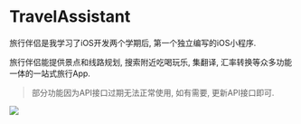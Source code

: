 # TravelAssistant

旅行伴侣是我学习了iOS开发两个学期后, 第一个独立编写的iOS小程序.

旅行伴侣能提供景点和线路规划, 搜索附近吃喝玩乐, 集翻译, 汇率转换等众多功能一体的一站式旅行App.


> 部分功能因为API接口过期无法正常使用, 如有需要, 更新API接口即可.


![](https://ww2.sinaimg.cn/large/006tNc79gy1fcmiowxdz0j30rs22ljxd.jpg)
